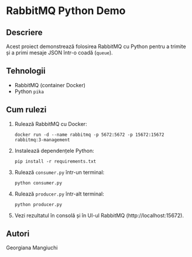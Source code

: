 # RabbitMQ Python Demo

## Descriere
Acest proiect demonstrează folosirea RabbitMQ cu Python pentru a trimite și a primi mesaje JSON într-o coadă (`queue`).

## Tehnologii
- RabbitMQ (container Docker)
- Python `pika`

## Cum rulezi

1. Rulează RabbitMQ cu Docker:
   ```
   docker run -d --name rabbitmq -p 5672:5672 -p 15672:15672 rabbitmq:3-management
   ```

2. Instalează dependențele Python:
   ```
   pip install -r requirements.txt
   ```

3. Rulează `consumer.py` într-un terminal:
   ```
   python consumer.py
   ```

4. Rulează `producer.py` într-alt terminal:
   ```
   python producer.py
   ```

5. Vezi rezultatul în consolă și în UI-ul RabbitMQ (http://localhost:15672).

## Autori
Georgiana Mangiuchi
